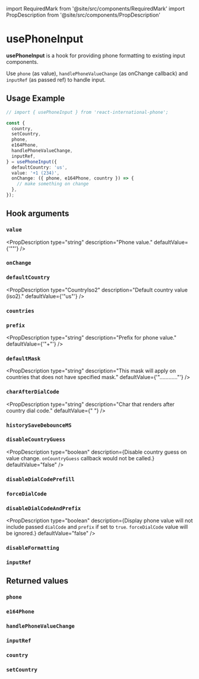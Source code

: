 import RequiredMark from '@site/src/components/RequiredMark'
import PropDescription from '@site/src/components/PropDescription'

# usePhoneInput

**usePhoneInput** is a hook for providing phone formatting to existing input components.

Use `phone` (as value), `handlePhoneValueChange` (as onChange callback) and `inputRef` (as passed ref) to handle input.

## Usage Example

```ts
// import { usePhoneInput } from 'react-international-phone';

const {
  country,
  setCountry,
  phone,
  e164Phone,
  handlePhoneValueChange,
  inputRef,
} = usePhoneInput({
  defaultCountry: 'us',
  value: '+1 (234)',
  onChange: ({ phone, e164Phone, country }) => {
    // make something on change
  },
});
```

## Hook arguments

### `value`

<PropDescription
type="string"
description="Phone value."
defaultValue={'""'}
/>

### `onChange`

<PropDescription
type="(data: { phone: string; country: CountryIso2 }) => void"
description="Callback that calls on phone change"
defaultValue="undefined"
/>

### `defaultCountry`

<PropDescription
type="CountryIso2"
description="Default country value (iso2)."
defaultValue={'"us"'}
/>

### `countries`

<PropDescription
type="CountryData[]"
description="An array of available countries to select (and guess)"
defaultValue="defaultCountries"
/>

### `prefix`

<PropDescription
type="string"
description="Prefix for phone value."
defaultValue={'"+"'}
/>

### `defaultMask`

<PropDescription
type="string"
description="This mask will apply on countries that does not have specified mask."
defaultValue={'"............"'}
/>

### `charAfterDialCode`

<PropDescription
type="string"
description="Char that renders after country dial code."
defaultValue={<span>"&nbsp;"</span>}
/>

### `historySaveDebounceMS`

<PropDescription
type="number"
description="Save value to history if there were not any changes in provided milliseconds timeslot. Undo/redo (ctrl+z/ctrl+shift+z) works only with values that are saved in history"
defaultValue="200"
/>

### `disableCountryGuess`

<PropDescription
type="boolean"
description={<span>Disable country guess on value change. <code>onCountryGuess</code> callback would not be called.</span>}
defaultValue="false"
/>

### `disableDialCodePrefill`

<PropDescription
type="boolean"
description="Disable dial code prefill on initialization. Dial code prefill works only when empty phone value have been provided."
defaultValue="false"
/>

### `forceDialCode`

<PropDescription
type="boolean"
description="Always display the dial code. Dial code can't be removed/changed by keyboard events, but it can be changed by pasting another country phone value."
defaultValue="false"
/>

### `disableDialCodeAndPrefix`

<PropDescription
type="boolean"
description={<span>Display phone value will not include passed <code>dialCode</code> and <code>prefix</code> if set to <code>true</code>. <code>forceDialCode</code> value will be ignored.</span>}
defaultValue="false"
/>

### `disableFormatting`

<PropDescription
type="boolean"
description="Disable phone value mask formatting. All formatting characters will not be displayed, but the mask length will be preserved."
defaultValue="false"
/>

### `inputRef`

<PropDescription
type="React.MutableRefObject<HTMLInputElement | null>"
description="Ref for the input element."
defaultValue="undefined"
/>

## Returned values

### `phone`

<PropDescription
type="string"
description="Formatted phone string. Value that should be rendered inside input element."
/>

### `e164Phone`

<PropDescription
type="string"
description="Phone in E164 format."
/>

### `handlePhoneValueChange`

<PropDescription
type="(e: React.ChangeEvent<HTMLInputElement>) => string"
description="Change handler for input component."
/>

### `inputRef`

<PropDescription
type="React.RefObject<HTMLInputElement>"
description="Ref object for input component (handles caret position, focus and undo/redo)."
/>

### `country`

<PropDescription
type="CountryIso2"
description="Current country iso code."
/>

### `setCountry`

<PropDescription
type="(country: CountryIso2) => void"
description="Country setter."
/>
